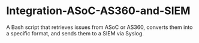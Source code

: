 # Integration-ASoC-AS360-and-SIEM
A Bash script that retrieves issues from ASoC or AS360, converts them into a specific format, and sends them to a SIEM via Syslog.
